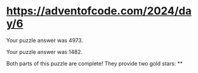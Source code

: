 # https://adventofcode.com/2024/day/6

Your puzzle answer was 4973.

Your puzzle answer was 1482.

Both parts of this puzzle are complete! They provide two gold stars: **
